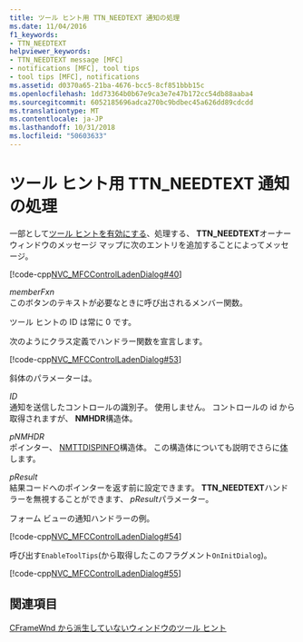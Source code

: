 ```yaml
---
title: ツール ヒント用 TTN_NEEDTEXT 通知の処理
ms.date: 11/04/2016
f1_keywords:
- TTN_NEEDTEXT
helpviewer_keywords:
- TTN_NEEDTEXT message [MFC]
- notifications [MFC], tool tips
- tool tips [MFC], notifications
ms.assetid: d0370a65-21ba-4676-bcc5-8cf851bbb15c
ms.openlocfilehash: 1dd73364b0b67e9ca3e7e47b172cc54db88aaba4
ms.sourcegitcommit: 6052185696adca270bc9bdbec45a626dd89cdcdd
ms.translationtype: MT
ms.contentlocale: ja-JP
ms.lasthandoff: 10/31/2018
ms.locfileid: "50603633"
---
```

# <a name="handling-ttnneedtext-notification-for-tool-tips"></a>ツール ヒント用 TTN_NEEDTEXT 通知の処理

一部として[ツール ヒントを有効にする](../mfc/enabling-tool-tips.md)、処理する、 **TTN_NEEDTEXT**オーナー ウィンドウのメッセージ マップに次のエントリを追加することによってメッセージ。

[!code-cpp[NVC_MFCControlLadenDialog#40](../mfc/codesnippet/cpp/handling-ttn-needtext-notification-for-tool-tips_1.cpp)]

*memberFxn*<br/>
このボタンのテキストが必要なときに呼び出されるメンバー関数。

ツール ヒントの ID は常に 0 です。

次のようにクラス定義でハンドラー関数を宣言します。

[!code-cpp[NVC_MFCControlLadenDialog#53](../mfc/codesnippet/cpp/handling-ttn-needtext-notification-for-tool-tips_2.h)]

斜体のパラメーターは。

*ID*<br/>
通知を送信したコントロールの識別子。 使用しません。 コントロールの id から取得されますが、 **NMHDR**構造体。

*pNMHDR*<br/>
ポインター、 [NMTTDISPINFO](/windows/desktop/api/commctrl/ns-commctrl-tagnmttdispinfoa)構造体。 この構造体についても説明でさらに[体](../mfc/tooltiptext-structure.md)します。

*pResult*<br/>
結果コードへのポインターを返す前に設定できます。 **TTN_NEEDTEXT**ハンドラーを無視することができます、 *pResult*パラメーター。

フォーム ビューの通知ハンドラーの例。

[!code-cpp[NVC_MFCControlLadenDialog#54](../mfc/codesnippet/cpp/handling-ttn-needtext-notification-for-tool-tips_3.cpp)]

呼び出す`EnableToolTips`(から取得したこのフラグメント`OnInitDialog`)。

[!code-cpp[NVC_MFCControlLadenDialog#55](../mfc/codesnippet/cpp/handling-ttn-needtext-notification-for-tool-tips_4.cpp)]

## <a name="see-also"></a>関連項目

[CFrameWnd から派生していないウィンドウのツール ヒント](../mfc/tool-tips-in-windows-not-derived-from-cframewnd.md)

